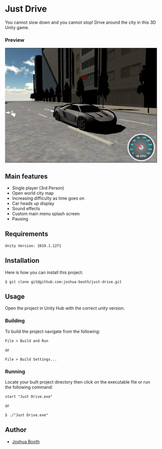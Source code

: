 # Just Drive
You cannot slow down and you cannot stop! Drive around the city in this 3D Unity game.

### Preview

![Just Drive Preview](preview.PNG)

## Main features

- Single player (3rd Person)
- Open world city map
- Increasing difficulty as time goes on
- Car heads up display
- Sound effects
- Custom main menu splash screen
- Pausing

## Requirements
```
Unity Version: 2019.1.12f1
```

## Installation
Here is how you can install this project:

```
$ git clone git@github.com:joshua-booth/just-drive.git
```

## Usage
Open the project in Unity Hub with the correct unity version.

### Building
To build the project navigate from the following:

```
File > Build and Run
```

or

```
File > Build Settings...
```

### Running
Locate your built project directory then click on the executable file or run the following command:

```
start "Just Drive.exe"
```
or
```
$ ./"Just Drive.exe"
```


## Author

* [Joshua Booth](https://github.com/Joshua-Booth)